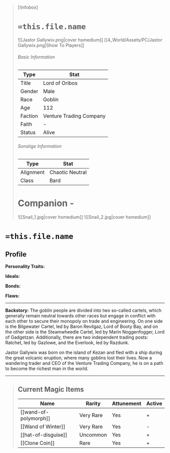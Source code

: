 > [!infobox]
> # `=this.file.name`
> ![[Jastor Gallywix.png|cover hsmedium]]
> [[4_World/Assets/PC/Jastor Gallywix.png|Show To Players]]
> ###### Basic Information
> Type |  Stat |
> ---|---|
> Title | Lord of Oribos |
> Gender | Male |
> Race | Goblin |
> Age | 112 |
> Faction | Venture Trading Company |
> Faith | - |
> Status | Alive |
> ###### Sonstige Information
> Type |  Stat |
> ---|---|
> Alignment | Chaotic Neutral |
> Class | Bard |
> # Companion - 
> ![[Snail_1.jpg|cover hsmedium]]
>  ![[Snail_2.jpg|cover hsmedium]]


# `=this.file.name`
## Profile

**Personality Traits:** 

**Ideals:**

**Bonds:**

**Flaws:**

---
**Backstory:**
The goblin people are divided into two so-called cartels, which generally remain neutral towards other races but engage in conflict with each other to secure their monopoly on trade and engineering. On one side is the Bilgewater Cartel, led by Baron Revilgaz, Lord of Booty Bay, and on the other side is the Steamwheedle Cartel, led by Marin Noggenfogger, Lord of Gadgetzan. Additionally, there are two independent trading posts: Ratchet, led by Gazlowe, and the Everlook, led by Razdunk. 

Jastor Gallywix was born on the island of Kezan and fled with a ship during the great volcanic eruption, where many goblins lost their lives. Now a wandering trader and CEO of the Venture Trading Company, he is on a path to become the richest man in the world.

---
> ## Current Magic Items
> Name |  Rarity | Attunement | Active |
> ---|---|---| ---|
> [[wand-of-polymorph]] | Very Rare | Yes | + |
> [[Wand of Winter]] | Very Rare | Yes | - |
> [[hat-of-disguise]] | Uncommon | Yes | + |
> [[Clone Coin]] | Rare | Yes | + |
